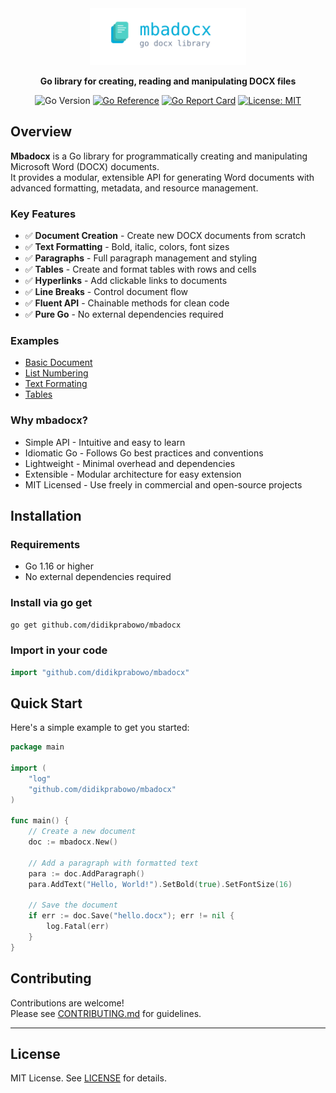 <div align="center">
  <img src="./mbadocx.svg" alt="Mbadocx - Go DOCX Library" width="250">
  
  **Go library for creating, reading and manipulating DOCX files**
  
  ![Go Version](https://img.shields.io/badge/Go-1.16+-00ADD8)
 [![Go Reference](https://pkg.go.dev/badge/github.com/didikprabowo/mbadocx.svg)](https://pkg.go.dev/github.com/didikprabowo/mbadocx)
  [![Go Report Card](https://goreportcard.com/badge/github.com/didikprabowo/mbadocx)](https://goreportcard.com/report/github.com/didikprabowo/mbadocx)
  [![License: MIT](https://img.shields.io/badge/License-MIT-yellow.svg)](https://opensource.org/licenses/MIT)
  
</div>

## Overview

**Mbadocx** is a Go library for programmatically creating and manipulating Microsoft Word (DOCX) documents.  
It provides a modular, extensible API for generating Word documents with advanced formatting, metadata, and resource management.

### Key Features

- ✅ **Document Creation** - Create new DOCX documents from scratch
- ✅ **Text Formatting** - Bold, italic, colors, font sizes
- ✅ **Paragraphs** - Full paragraph management and styling
- ✅ **Tables** - Create and format tables with rows and cells
- ✅ **Hyperlinks** - Add clickable links to documents
- ✅ **Line Breaks** - Control document flow
- ✅ **Fluent API** - Chainable methods for clean code
- ✅ **Pure Go** - No external dependencies required

### Examples
- [Basic Document](./example/basic)
- [List Numbering](./example/list)
- [Text Formating](./example/text-formatting)
- [Tables](./example/table)

### Why mbadocx?

- Simple API - Intuitive and easy to learn
- Idiomatic Go - Follows Go best practices and conventions
- Lightweight - Minimal overhead and dependencies
- Extensible - Modular architecture for easy extension
- MIT Licensed - Use freely in commercial and open-source projects

## Installation

### Requirements
- Go 1.16 or higher
- No external dependencies required

### Install via go get

```bash
go get github.com/didikprabowo/mbadocx
```

### Import in your code

```go
import "github.com/didikprabowo/mbadocx"
```

## Quick Start

Here's a simple example to get you started:

```go
package main

import (
    "log"
    "github.com/didikprabowo/mbadocx"
)

func main() {
    // Create a new document
    doc := mbadocx.New()
    
    // Add a paragraph with formatted text
    para := doc.AddParagraph()
    para.AddText("Hello, World!").SetBold(true).SetFontSize(16)
    
    // Save the document
    if err := doc.Save("hello.docx"); err != nil {
        log.Fatal(err)
    }
}
```

## Contributing

Contributions are welcome!  
Please see [CONTRIBUTING.md](./CONTRIBUTING.md) for guidelines.

---

## License

MIT License. See [LICENSE](./LICENSE) for details.